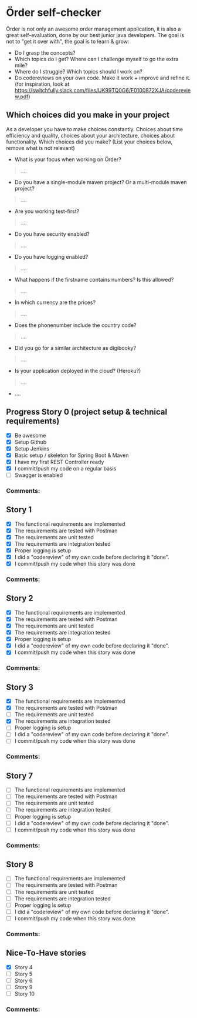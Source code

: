 # Örder self-checker
Örder is not only an awesome order management application, it is also a great self-evaluation, done by our best junior java developers.
The goal is not to "get it over with", the goal is to learn & grow:
 - Do I grasp the concepts?
 - Which topics do I get? Where can I challenge myself to go the extra mile?
 - Where do I struggle? Which topics should I work on?
 - Do codereviews on your own code. Make it work + improve and refine it. (for inspiration, look at https://switchfully.slack.com/files/UK99TQ0G6/F0100872XJA/codereview.pdf)
## Which choices did you make in your project
As a developer you have to make choices constantly.
Choices about time efficiency and quality, choices about your architecture, choices about functionality.
Which choices did you make? (List your choices below, remove what is not relevant)
 - What is your focus when working on Örder?
 > ....
 - Do you have a single-module maven project? Or a multi-module maven project?
 > ....
 - Are you working test-first?
 > ....
 - Do you have security enabled?
 > ....
 - Do you have logging enabled?
 > ....
 - What happens if the firstname contains numbers? Is this allowed?
 > ....
 - In which currency are the prices?
 > ....
 - Does the phonenumber include the country code?
 > ....
 - Did you go for a similar architecture as digibooky?
 > ....
 - Is your application deployed in the cloud? (Heroku?)
 > ....
 - ....
## Progress Story 0 (project setup & technical requirements)
 - [x] Be awesome
 - [x] Setup Github
 - [x] Setup Jenkins
 - [x] Basic setup / skeleton for Spring Boot & Maven
 - [x] I have my first REST Controller ready
 - [x] I commit/push my code on a regular basis
 - [ ] Swagger is enabled
### Comments:
## Story 1
 - [X] The functional requirements are implemented
 - [X] The requirements are tested with Postman
 - [X] The requirements are unit tested
 - [X] The requirements are integration tested
 - [X] Proper logging is setup
 - [X] I did a "codereview" of my own code before declaring it "done".
 - [X] I commit/push my code when this story was done
### Comments:
## Story 2
 - [X] The functional requirements are implemented
 - [X] The requirements are tested with Postman
 - [X] The requirements are unit tested
 - [X] The requirements are integration tested
 - [X] Proper logging is setup
 - [X] I did a "codereview" of my own code before declaring it "done".
 - [X] I commit/push my code when this story was done
### Comments:
## Story 3
 - [X] The functional requirements are implemented
 - [X] The requirements are tested with Postman
 - [ ] The requirements are unit tested
 - [X] The requirements are integration tested
 - [ ] Proper logging is setup
 - [ ] I did a "codereview" of my own code before declaring it "done".
 - [ ] I commit/push my code when this story was done
### Comments: 
## Story 7
 - [ ] The functional requirements are implemented
 - [ ] The requirements are tested with Postman
 - [ ] The requirements are unit tested
 - [ ] The requirements are integration tested
 - [ ] Proper logging is setup
 - [ ] I did a "codereview" of my own code before declaring it "done".
 - [ ] I commit/push my code when this story was done
### Comments: 
## Story 8
 - [ ] The functional requirements are implemented
 - [ ] The requirements are tested with Postman
 - [ ] The requirements are unit tested
 - [ ] The requirements are integration tested
 - [ ] Proper logging is setup
 - [ ] I did a "codereview" of my own code before declaring it "done".
 - [ ] I commit/push my code when this story was done
### Comments: 
## Nice-To-Have stories
 - [X] Story 4
 - [ ] Story 5
 - [ ] Story 6
 - [ ] Story 9
 - [ ] Story 10
### Comments: